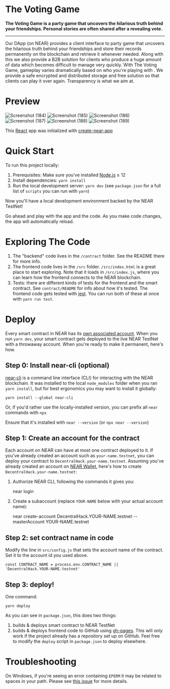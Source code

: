 The Voting Game
==================
**The Voting Game is a party game that uncovers the hilarious truth behind your friendships. Personal stories are often shared after a revealing vote.**

<hr/>

Our DApp (on NEAR) provides a client interface to party game that uncovers the hilarious truth behind your friendships and store their records permanently on the blockchain and retrieve it whenever needed. Along with this we also provide a B2B solution for clients who produce a huge amount of data which becomes difficult to manage very quickly. With The Voting Game, gameplay varies dramatically based on who you're playing with . We provide a safe encrypted and distributed storage and free solution so that clients can play it over again. Transparency is what we aim at.

Preview
===========
![Screenshot (184)](https://user-images.githubusercontent.com/75828535/135623444-8cdec395-55ee-4527-8f1d-93ed965b122a.png)
![Screenshot (185)](https://user-images.githubusercontent.com/75828535/135623456-270a9f6e-73ba-41b3-b118-794cb5c9f46a.png)
![Screenshot (186)](https://user-images.githubusercontent.com/75828535/135623459-3659828a-0e9f-43f3-bf96-bfd9dacc0a38.png)
![Screenshot (187)](https://user-images.githubusercontent.com/75828535/135623461-1973f2bc-9a0c-4af5-868f-e221a698db99.png)
![Screenshot (188)](https://user-images.githubusercontent.com/75828535/135623462-965d95c8-ed47-4409-b1e1-5ee03a73beea.png)
![Screenshot (189)](https://user-images.githubusercontent.com/75828535/135623465-3a697c39-2d9e-4655-a83e-375c08592ab5.png)



This [React] app was initialized with [create-near-app]


Quick Start
===========

To run this project locally:

1. Prerequisites: Make sure you've installed [Node.js] ≥ 12
2. Install dependencies: `yarn install`
3. Run the local development server: `yarn dev` (see `package.json` for a
   full list of `scripts` you can run with `yarn`)

Now you'll have a local development environment backed by the NEAR TestNet!

Go ahead and play with the app and the code. As you make code changes, the app will automatically reload.


Exploring The Code
==================

1. The "backend" code lives in the `/contract` folder. See the README there for
   more info.
2. The frontend code lives in the `/src` folder. `/src/index.html` is a great
   place to start exploring. Note that it loads in `/src/index.js`, where you
   can learn how the frontend connects to the NEAR blockchain.
3. Tests: there are different kinds of tests for the frontend and the smart
   contract. See `contract/README` for info about how it's tested. The frontend
   code gets tested with [jest]. You can run both of these at once with `yarn
   run test`.


Deploy
======

Every smart contract in NEAR has its [own associated account][NEAR accounts]. When you run `yarn dev`, your smart contract gets deployed to the live NEAR TestNet with a throwaway account. When you're ready to make it permanent, here's how.


Step 0: Install near-cli (optional)
-------------------------------------

[near-cli] is a command line interface (CLI) for interacting with the NEAR blockchain. It was installed to the local `node_modules` folder when you ran `yarn install`, but for best ergonomics you may want to install it globally:

    yarn install --global near-cli

Or, if you'd rather use the locally-installed version, you can prefix all `near` commands with `npx`

Ensure that it's installed with `near --version` (or `npx near --version`)


Step 1: Create an account for the contract
------------------------------------------

Each account on NEAR can have at most one contract deployed to it. If you've already created an account such as `your-name.testnet`, you can deploy your contract to `DecentralHack.your-name.testnet`. Assuming you've already created an account on [NEAR Wallet], here's how to create `DecentralHack.your-name.testnet`:

1. Authorize NEAR CLI, following the commands it gives you:

      near login

2. Create a subaccount (replace `YOUR-NAME` below with your actual account name):

      near create-account DecentralHack.YOUR-NAME.testnet --masterAccount YOUR-NAME.testnet


Step 2: set contract name in code
---------------------------------

Modify the line in `src/config.js` that sets the account name of the contract. Set it to the account id you used above.

    const CONTRACT_NAME = process.env.CONTRACT_NAME || 'DecentralHack.YOUR-NAME.testnet'


Step 3: deploy!
---------------

One command:

    yarn deploy

As you can see in `package.json`, this does two things:

1. builds & deploys smart contract to NEAR TestNet
2. builds & deploys frontend code to GitHub using [gh-pages]. This will only work if the project already has a repository set up on GitHub. Feel free to modify the `deploy` script in `package.json` to deploy elsewhere.


Troubleshooting
===============

On Windows, if you're seeing an error containing `EPERM` it may be related to spaces in your path. Please see [this issue](https://github.com/zkat/npx/issues/209) for more details.


  [React]: https://reactjs.org/
  [create-near-app]: https://github.com/near/create-near-app
  [Node.js]: https://nodejs.org/en/download/package-manager/
  [jest]: https://jestjs.io/
  [NEAR accounts]: https://docs.near.org/docs/concepts/account
  [NEAR Wallet]: https://wallet.testnet.near.org/
  [near-cli]: https://github.com/near/near-cli
  [gh-pages]: https://github.com/tschaub/gh-pages
